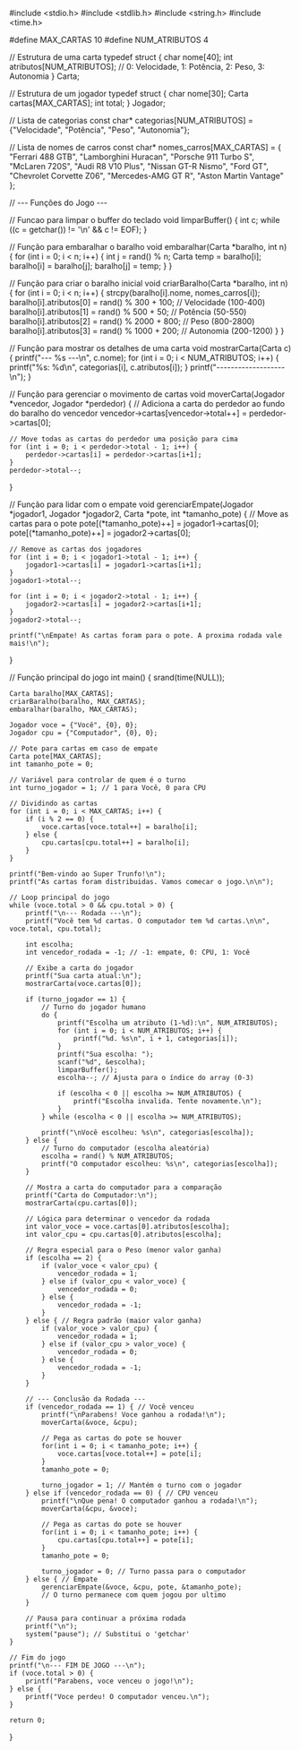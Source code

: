 #include <stdio.h>
#include <stdlib.h>
#include <string.h>
#include <time.h>

#define MAX_CARTAS 10
#define NUM_ATRIBUTOS 4

// Estrutura de uma carta
typedef struct {
    char nome[40];
    int atributos[NUM_ATRIBUTOS]; // 0: Velocidade, 1: Potência, 2: Peso, 3: Autonomia
} Carta;

// Estrutura de um jogador
typedef struct {
    char nome[30];
    Carta cartas[MAX_CARTAS];
    int total;
} Jogador;

// Lista de categorias
const char* categorias[NUM_ATRIBUTOS] = {"Velocidade", "Potência", "Peso", "Autonomia"};

// Lista de nomes de carros
const char* nomes_carros[MAX_CARTAS] = {
    "Ferrari 488 GTB",
    "Lamborghini Huracan",
    "Porsche 911 Turbo S",
    "McLaren 720S",
    "Audi R8 V10 Plus",
    "Nissan GT-R Nismo",
    "Ford GT",
    "Chevrolet Corvette Z06",
    "Mercedes-AMG GT R",
    "Aston Martin Vantage"
};

// --- Funções do Jogo ---

// Funcao para limpar o buffer do teclado
void limparBuffer() {
    int c;
    while ((c = getchar()) != '\n' && c != EOF);
}

// Função para embaralhar o baralho
void embaralhar(Carta *baralho, int n) {
    for (int i = 0; i < n; i++) {
        int j = rand() % n;
        Carta temp = baralho[i];
        baralho[i] = baralho[j];
        baralho[j] = temp;
    }
}

// Função para criar o baralho inicial
void criarBaralho(Carta *baralho, int n) {
    for (int i = 0; i < n; i++) {
        strcpy(baralho[i].nome, nomes_carros[i]);
        baralho[i].atributos[0] = rand() % 300 + 100;    // Velocidade (100-400)
        baralho[i].atributos[1] = rand() % 500 + 50;     // Potência (50-550)
        baralho[i].atributos[2] = rand() % 2000 + 800;   // Peso (800-2800)
        baralho[i].atributos[3] = rand() % 1000 + 200;   // Autonomia (200-1200)
    }
}

// Função para mostrar os detalhes de uma carta
void mostrarCarta(Carta c) {
    printf("--- %s ---\n", c.nome);
    for (int i = 0; i < NUM_ATRIBUTOS; i++) {
        printf("%s: %d\n", categorias[i], c.atributos[i]);
    }
    printf("-------------------\n");
}

// Função para gerenciar o movimento de cartas
void moverCarta(Jogador *vencedor, Jogador *perdedor) {
    // Adiciona a carta do perdedor ao fundo do baralho do vencedor
    vencedor->cartas[vencedor->total++] = perdedor->cartas[0];
    
    // Move todas as cartas do perdedor uma posição para cima
    for (int i = 0; i < perdedor->total - 1; i++) {
        perdedor->cartas[i] = perdedor->cartas[i+1];
    }
    perdedor->total--;
}

// Função para lidar com o empate
void gerenciarEmpate(Jogador *jogador1, Jogador *jogador2, Carta *pote, int *tamanho_pote) {
    // Move as cartas para o pote
    pote[(*tamanho_pote)++] = jogador1->cartas[0];
    pote[(*tamanho_pote)++] = jogador2->cartas[0];

    // Remove as cartas dos jogadores
    for (int i = 0; i < jogador1->total - 1; i++) {
        jogador1->cartas[i] = jogador1->cartas[i+1];
    }
    jogador1->total--;

    for (int i = 0; i < jogador2->total - 1; i++) {
        jogador2->cartas[i] = jogador2->cartas[i+1];
    }
    jogador2->total--;

    printf("\nEmpate! As cartas foram para o pote. A proxima rodada vale mais!\n");
}


// Função principal do jogo
int main() {
    srand(time(NULL));

    Carta baralho[MAX_CARTAS];
    criarBaralho(baralho, MAX_CARTAS);
    embaralhar(baralho, MAX_CARTAS);

    Jogador voce = {"Você", {0}, 0};
    Jogador cpu = {"Computador", {0}, 0};

    // Pote para cartas em caso de empate
    Carta pote[MAX_CARTAS];
    int tamanho_pote = 0;
    
    // Variável para controlar de quem é o turno
    int turno_jogador = 1; // 1 para Você, 0 para CPU

    // Dividindo as cartas
    for (int i = 0; i < MAX_CARTAS; i++) {
        if (i % 2 == 0) {
            voce.cartas[voce.total++] = baralho[i];
        } else {
            cpu.cartas[cpu.total++] = baralho[i];
        }
    }

    printf("Bem-vindo ao Super Trunfo!\n");
    printf("As cartas foram distribuidas. Vamos comecar o jogo.\n\n");

    // Loop principal do jogo
    while (voce.total > 0 && cpu.total > 0) {
        printf("\n--- Rodada ---\n");
        printf("Você tem %d cartas. O computador tem %d cartas.\n\n", voce.total, cpu.total);

        int escolha;
        int vencedor_rodada = -1; // -1: empate, 0: CPU, 1: Você

        // Exibe a carta do jogador
        printf("Sua carta atual:\n");
        mostrarCarta(voce.cartas[0]);

        if (turno_jogador == 1) {
            // Turno do jogador humano
            do {
                printf("Escolha um atributo (1-%d):\n", NUM_ATRIBUTOS);
                for (int i = 0; i < NUM_ATRIBUTOS; i++) {
                    printf("%d. %s\n", i + 1, categorias[i]);
                }
                printf("Sua escolha: ");
                scanf("%d", &escolha);
                limparBuffer();
                escolha--; // Ajusta para o índice do array (0-3)

                if (escolha < 0 || escolha >= NUM_ATRIBUTOS) {
                    printf("Escolha invalida. Tente novamente.\n");
                }
            } while (escolha < 0 || escolha >= NUM_ATRIBUTOS);

            printf("\nVocê escolheu: %s\n", categorias[escolha]);
        } else {
            // Turno do computador (escolha aleatória)
            escolha = rand() % NUM_ATRIBUTOS;
            printf("O computador escolheu: %s\n", categorias[escolha]);
        }

        // Mostra a carta do computador para a comparação
        printf("Carta do Computador:\n");
        mostrarCarta(cpu.cartas[0]);

        // Lógica para determinar o vencedor da rodada
        int valor_voce = voce.cartas[0].atributos[escolha];
        int valor_cpu = cpu.cartas[0].atributos[escolha];

        // Regra especial para o Peso (menor valor ganha)
        if (escolha == 2) { 
            if (valor_voce < valor_cpu) {
                vencedor_rodada = 1;
            } else if (valor_cpu < valor_voce) {
                vencedor_rodada = 0;
            } else {
                vencedor_rodada = -1;
            }
        } else { // Regra padrão (maior valor ganha)
            if (valor_voce > valor_cpu) {
                vencedor_rodada = 1;
            } else if (valor_cpu > valor_voce) {
                vencedor_rodada = 0;
            } else {
                vencedor_rodada = -1;
            }
        }
        
        // --- Conclusão da Rodada ---
        if (vencedor_rodada == 1) { // Você venceu
            printf("\nParabens! Voce ganhou a rodada!\n");
            moverCarta(&voce, &cpu);
            
            // Pega as cartas do pote se houver
            for(int i = 0; i < tamanho_pote; i++) {
                voce.cartas[voce.total++] = pote[i];
            }
            tamanho_pote = 0;
            
            turno_jogador = 1; // Mantém o turno com o jogador
        } else if (vencedor_rodada == 0) { // CPU venceu
            printf("\nQue pena! O computador ganhou a rodada!\n");
            moverCarta(&cpu, &voce);
            
            // Pega as cartas do pote se houver
            for(int i = 0; i < tamanho_pote; i++) {
                cpu.cartas[cpu.total++] = pote[i];
            }
            tamanho_pote = 0;
            
            turno_jogador = 0; // Turno passa para o computador
        } else { // Empate
            gerenciarEmpate(&voce, &cpu, pote, &tamanho_pote);
            // O turno permanece com quem jogou por ultimo
        }
        
        // Pausa para continuar a próxima rodada
        printf("\n");
        system("pause"); // Substitui o 'getchar'
    }

    // Fim do jogo
    printf("\n--- FIM DE JOGO ---\n");
    if (voce.total > 0) {
        printf("Parabens, voce venceu o jogo!\n");
    } else {
        printf("Voce perdeu! O computador venceu.\n");
    }

    return 0;
}
